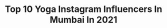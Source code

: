 ---
title: Top 10 Yoga Instagram Influencers In Mumbai In 2021
description: >-
  Find top yoga Instagram influencers in Mumbai in 2021. Most popular hashtags: #yoga #mumbai #india #mumbaiyoga.
platform: Instagram
hits: 110
text_top: Identify the best Instagram profiles on inBeat.
text_bottom: Our database has 110 Instagram influencers like this in Mumbai, India for you to work with.
profiles:
  - username: "sunaina_rekhi"
    fullname: >-
      Sunaina Rekhi| Yoga & Wellness
    bio: >-
      ⁣⁣🔸Yoga Therapist| Psychotherapist 🔹 Wellness Influencer 🔸 Represented India at the 𝐔𝐍🇺🇳⁣⁣⁣ in 2019 and 2020 for Yoga 🔹Watch me @disneyplushotstar
    location: "India"
    followers: 61112
    engagement: 86
    commentsToLikes: 0.033910
    id: ck6trxaw01lsw0j711k9z3e1b
    verified: false
    hashtags: "#life, #yogapractice, #laughteristhebestmedicine, #yogaforbackpain"
  - username: "anshukayoga"
    fullname: >-
      Anshuka Parwani
    bio: >-
      Celebrity Trainer / Wellness Expert / Tedx Speaker / National Swimming Champion/ Pilot 👩‍✈️ 🧘‍♀️🧘‍♂️🤸‍♀️🤸🏾 — Wellness Retreats • Workshops • Events
    location: "India"
    followers: 108542
    engagement: 133
    commentsToLikes: 0.019971
    id: ck14jnb8xl7q30i191u4iu3v1
    verified: true
    hashtags: "#dogyoga, #yogatutorial, #inversions, #yogatips"
  - username: "sheriffjahnavi"
    fullname: >-
      Jahnavi Sheriff Saisuresh
    bio: >-
      Student for Life. Yoga. Dance. Smash Dem Crew #indiangyalwine #theyogasheriff
    location: "India"
    followers: 35845
    engagement: 277
    commentsToLikes: 0.021847
    id: ck6tof8mldqre0j71vn7zz143
    verified: false
    hashtags: "#yogapractise, #theyogasheriff, #mssheriff, #danceindia"
  - username: "nishthabijlani"
    fullname: >-
      Nishtha Bijlani | Yoga 🧘‍♀️
    bio: >-
      Yoga | Ayurveda | Mindful Living 500 RYT • Bombay 🇮🇳 • Online Classes & Live Collabs✨ YouTube Videos⬇️
    location: "India"
    followers: 27246
    engagement: 532
    commentsToLikes: 0.048768
    id: ck14lrnhdw5i50i19ekvm6bhh
    verified: false
    hashtags: "#selfcare, #release, #igyogacommunity, #yogatutorial"
  - username: "yeh_pitega"
    fullname: >-
      Dheeraj soni
    bio: >-
      Mainly Silhouette🤟 #yeh_pitega . Mail/dm for collaboration Dheerajsoni509@gmail.com . From:- chirawa
    location: "India"
    followers: 11012
    engagement: 1509
    commentsToLikes: 0.092501
    id: ck6tim2ls0z570j7115iwah9d
    verified: false
    hashtags: "#storiesofindia, #big, #capturedoncanon, #mobile"
  - username: "aartsgallery"
    fullname: >-
      ART FEATURING PAGE
    bio: >-
      FEATURE WORLDWIDE ARTWORKS 👉 DM FOR PORTRAIT OR ANYART ✈️ SHIPPING ALL OVER THE WORLD 💰 DM FOR PAID COLLAB/PROMOTION 👍 DM YOUR ART FOR FEATURE
    location: "India"
    followers: 86251
    engagement: 97
    commentsToLikes: 0.008629
    id: ck8t5apvw9fnz0j789gcs31ch
    verified: false
    hashtags: "#graphite, #artist, #pencilcase, #drawings"
  - username: "deepakoberoi"
    fullname: >-
      Deepak Oberoi
    bio: >-
      Co-founder of @mumbairunners @bombayrunning @bombaygoachase @gettingraceready @downtowntrackclub Garmin Master Coach @garminindia
    location: "India"
    followers: 5616
    engagement: 623
    commentsToLikes: 0.037372
    id: ck5qbiefhlrkd0i112yt51eve
    verified: false
    hashtags: "#garmin, #indoorrelay, #mumbairunners, #yoga"
  - username: "ramkebhakt"
    fullname: >-
      राम के भक्त
    bio: >-
      राम के गुण गुणचिरंतन, राम गुण सुमिरन रतन धन। मनुजता को कर विभूषित, मनुज को धनवान करिये, #ramkebhakt
    location: "India"
    followers: 72227
    engagement: 591
    commentsToLikes: 0.008974
    id: ck9hcff96l4mp0j78bynkhesu
    verified: false
    hashtags: "#kurukshetra, #delhi, #harharmahadev, #ramkebhakt"
  - username: "bappamajha_official"
    fullname: >-
      Bappa Majha | India
    bio: >-
      Goa, Maharashtra & India’s Favourite Ganpati Photography Page. Use #BappaMajha For Feature. Dm us for collab/ Promotion.
    location: "India"
    followers: 97974
    engagement: 477
    commentsToLikes: 0.007050
    id: ck0ttur774e8x0i19bqdabeh6
    verified: false
    hashtags: "#yoga, #lordganesha, #panjim, #mumbaibizarre"
  - username: "smritiqueen18"
    fullname: >-
      smriti mandhana
    bio: >-
      Indian women's #cricket team🇮🇳 This is fanpage Professional Cricketer🏏🏏 10k🔒 Follow the page for new updates
    location: "India"
    followers: 8321
    engagement: 1758
    commentsToLikes: 0.009618
    id: ckf5r8f6nbr950j23aks3lbh2
    verified: false
    hashtags: "#follow, #smritiqueen18, #viratian, #msdian"
---